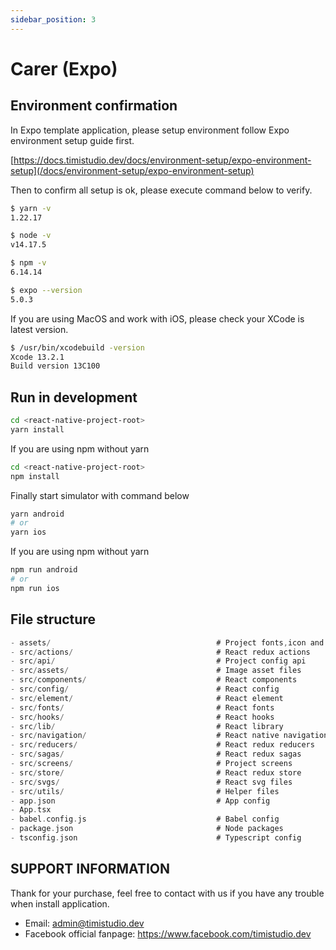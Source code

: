 ```yaml
---
sidebar_position: 3
---
```


# Carer (Expo)

## Environment confirmation

In Expo template application, please setup environment follow Expo environment setup guide first.

[https://docs.timistudio.dev/docs/environment-setup/expo-environment-setup](/docs/environment-setup/expo-environment-setup)

Then to confirm all setup is ok, please execute command below to verify.

```bash
$ yarn -v
1.22.17

$ node -v
v14.17.5

$ npm -v
6.14.14

$ expo --version
5.0.3
```

If you are using MacOS and work with iOS, please check your XCode is latest version.

```bash
$ /usr/bin/xcodebuild -version
Xcode 13.2.1
Build version 13C100
```

## Run in development

```bash
cd <react-native-project-root>
yarn install
```

If you are using npm without yarn

```bash
cd <react-native-project-root>
npm install
```

Finally start simulator with command below

```bash
yarn android
# or
yarn ios
```

If you are using npm without yarn

```bash
npm run android
# or
npm run ios
```

## File structure

```c
- assets/                                     # Project fonts,icon and splash screen
- src/actions/                                # React redux actions
- src/api/                                    # Project config api
- src/assets/                                 # Image asset files
- src/components/                             # React components
- src/config/                                 # React config
- src/element/                                # React element
- src/fonts/                                  # React fonts
- src/hooks/                                  # React hooks
- src/lib/                                    # React library
- src/navigation/                             # React native navigation
- src/reducers/                               # React redux reducers
- src/sagas/                                  # React redux sagas
- src/screens/                                # Project screens
- src/store/                                  # React redux store
- src/svgs/                                   # React svg files
- src/utils/                                  # Helper files
- app.json                                    # App config
- App.tsx
- babel.config.js                             # Babel config
- package.json                                # Node packages
- tsconfig.json                               # Typescript config
```

## SUPPORT INFORMATION

Thank for your purchase, feel free to contact with us if you have any trouble when install application.

- Email: admin@timistudio.dev
- Facebook official fanpage: <https://www.facebook.com/timistudio.dev>

